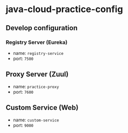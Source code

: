 # java-cloud-practice-config

## Develop configuration

### Registry Server (Eureka)

- name: `registry-service`
- port: `7500`

## Proxy Server (Zuul)

- name: `practice-proxy`
- port: `7600`

## Custom Service (Web)

- name: `custom-service`
- port: `9000`
